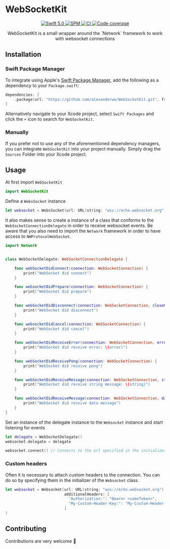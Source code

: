 # WebSocketKit

<p align="center">
    <a href="https://developer.apple.com/swift/">
      <img src="https://img.shields.io/badge/Swift-5.0-orange.svg?style=flat" alt="Swift 5.0">
   </a>
   <a href="https://github.com/apple/swift-package-manager">
      <img src="https://img.shields.io/badge/Swift%20Package%20Manager-compatible-brightgreen.svg" alt="SPM">
   </a>

   <a href="https://github.com/alexanderwe/LoggingKit">
      <img src="https://github.com/alexanderwe/WebSocketKit/workflows/CI/badge.svg" alt="CI">
   </a>
   <a href="https://codecov.io/gh/alexanderwe/WebSocketKit">
        <img src="https://codecov.io/gh/alexanderwe/WebSocketKit/branch/main/graph/badge.svg?token=zNmgmMp5zB" alt="Code coverage">
   </a>
</p>

<p align="center">
    WebSocketKit is a small wrapper around the `Network` framework to work with websocket connections
</p>

## Installation

### Swift Package Manager

To integrate using Apple's [Swift Package Manager](https://swift.org/package-manager/), add the following as a dependency to your `Package.swift`:

```swift
dependencies: [
    .package(url: "https://github.com/alexanderwe/WebSocketKit.git", from: "1.0.0")
]
```

Alternatively navigate to your Xcode project, select `Swift Packages` and click the `+` icon to search for `WebSocketKit`.

### Manually

If you prefer not to use any of the aforementioned dependency managers, you can integrate `WebSocketKit` into your project manually. Simply drag the `Sources` Folder into your Xcode project.

## Usage

At first import `WebSocketKit`

```swift
import WebSocketKit
```

Define a `WebsSocket` instance

```swift
let websocket = WebsSocket(url: URL(string: "wss://echo.websocket.org")!)
```

It also makes sense to create a instance of a class that conforms to the `WebSocketConnectionDelegate` in order to receive websocket events. Be aware that you also need to import the `Network` framework in order to have access to `NWProtocolWebSocket`.

```swift
import Network


class WebSocketDelegate: WebSocketConnectionDelegate {

    func webSocketDidConnect(connection: WebSocketConnection) {
        print("WebSocket did connect")
    }

    func websocketDidPrepare(connection: WebSocketConnection) {
        print("WebSocket did prepare")
    }

    func webSocketDidDisconnect(connection: WebSocketConnection, closeCode: NWProtocolWebSocket.CloseCode, reason: Data?) {
        print("WebSocket did disconnect")
    }

    func websocketDidCancel(connection: WebSocketConnection) {
        print("WebSocket did cancel")
    }

    func webSocketDidReceiveError(connection: WebSocketConnection, error: Error) {
        print("WebSocket did receive error: \(error)")
    }

    func webSocketDidReceivePong(connection: WebSocketConnection) {
        print("WebSocket did receive pong")
    }

    func webSocketDidReceiveMessage(connection: WebSocketConnection, string: String) {
        print("WebSocket did receive string message: \(string)")
    }

    func webSocketDidReceiveMessage(connection: WebSocketConnection, data: Data) {
        print("WebSocket did receive data message")
    }
}
```

Set an instance of the delegate instance to the `Websocket` instance and start listening for events

```swift
let delegate = WebSocketDelegate()
websocket.delegate = delegate

websocket.connect() // Connects to the url specified in the initializer and listens for messages
```

### Custom headers

Often it is necessary to attach custom headers to the connection. You can do so by specifying them in the initializer of the `Websocket` class.

```swift
let websocket = Websocket(url: URL(string: "wss://echo.websocket.org")!,
                          additionalHeaders: [
                            "Authorization:": "Bearer <someToken>",
                            "My-Custom-Header-Key:": "My-Custom-Header-Value"
                          ]
)
```

## Contributing

Contributions are very welcome 🙌

